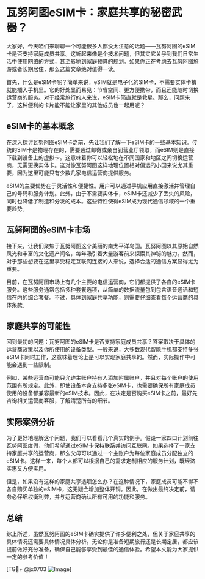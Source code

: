 # 瓦努阿图eSIM卡：家庭共享的秘密武器？

大家好，今天咱们来聊聊一个可能很多人都没太注意的话题——瓦努阿图的eSIM卡是否支持家庭成员共享。这听起来像是个技术问题，但其实它关乎到我们日常生活中使用网络的方式，甚至影响到家庭预算的规划。如果你正在考虑去瓦努阿图旅游或者长期居住，那么这篇文章绝对值得一读。

首先，什么是eSIM卡呢？简单来说，eSIM就是电子化的SIM卡，不需要实体卡槽就能插入手机里。它的好处显而易见：节省空间、更方便携带，而且还能随时切换运营商的服务。对于经常旅行的人来说，eSIM卡简直就是救星。那么，问题来了，这种便利的卡片能不能让家里的其他成员也一起用呢？

## eSIM卡的基本概念

在深入探讨瓦努阿图eSIM卡之前，先让我们了解一下eSIM卡的一些基本知识。传统的SIM卡是物理存在的，需要通过邮寄或亲自到营业厅领取，而eSIM则是直接下载到设备上的虚拟卡。这意味着你可以轻松地在不同国家和地区之间切换运营商，无需更换实体卡。这对像瓦努阿图这样地理位置相对偏远的小国来说尤其重要，因为这里可能只有少数几家电信运营商提供服务。

eSIM的主要优势在于灵活性和便捷性。用户可以通过手机应用直接激活并管理自己的号码和服务计划。此外，由于不需要实体卡，eSIM卡还减少了丢失的风险，同时也降低了制造和分发的成本。这些特性使得eSIM成为现代通信领域的一个重要趋势。

## 瓦努阿图的eSIM卡市场

接下来，让我们聚焦于瓦努阿图这个美丽的南太平洋岛国。瓦努阿图以其原始自然风光和丰富的文化遗产闻名，每年吸引着大量游客前来探索其神秘的魅力。然而，对于那些想要在这里享受稳定互联网连接的人来说，选择合适的通信方案显得尤为重要。

目前，在瓦努阿图市场上有几个主要的电信运营商，它们都提供了各自的eSIM卡服务。这些服务通常包括多种套餐选项，从简单的数据流量包到包含语音通话和短信在内的综合套餐。不过，具体到家庭共享功能，则需要仔细查看每个运营商的具体条款。

## 家庭共享的可能性

回到最初的问题：瓦努阿图的eSIM卡是否支持家庭成员共享？答案取决于具体的运营商政策以及你所使用的设备类型。一般来说，大多数现代智能手机都支持多张eSIM卡同时工作，这意味着理论上是可以实现家庭共享的。然而，实际操作中可能会遇到一些限制。

例如，某些运营商可能只允许主账户持有人添加附属账户，并且对每个账户的使用范围有所规定。此外，即使设备本身支持多张eSIM卡，也需要确保所有家庭成员使用的设备都兼容最新的eSIM技术。因此，在决定是否购买eSIM卡之前，最好先咨询相关运营商客服，了解清楚所有的细节。

## 实际案例分析

为了更好地理解这个问题，我们可以看看几个真实的例子。假设一家四口计划前往瓦努阿图度假，他们希望通过eSIM卡保持联系并访问互联网。如果选择了一家支持家庭共享的运营商，那么父母可以通过一个主账户为每位家庭成员分配独立的eSIM卡。这样一来，每个人都可以根据自己的需求定制相应的服务计划，既经济实惠又方便实用。

但是，如果没有这样的家庭共享选项怎么办？在这种情况下，家庭成员可能不得不各自购买单独的eSIM卡，这无疑会增加整体开销。因此，在做出最终决定前，请务必仔细权衡利弊，并与运营商确认所有可用的功能和服务。

## 总结

综上所述，虽然瓦努阿图的eSIM卡确实提供了许多便利之处，但关于家庭共享的具体情况还需要具体情况具体分析。无论你是准备短期旅行还是长期定居，都应该提前做好充分准备，确保自己能够享受到最佳的通信体验。希望本文能为大家提供一定的参考价值！

[TG💪+ @jx0703 ![Image](https://github.com/user-attachments/assets/dbca1d08-cadb-493c-b0ec-ad6f7a83f270)]